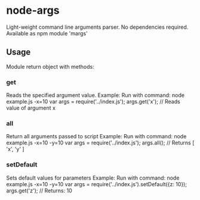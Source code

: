 # node-args
Light-weight command line arguments parser. No dependencies required.
Available as npm module 'margs'
## Usage
Module return object with methods:
### get
Reads the specified argument value.
Example:
Run with command: node example.js -x=10
var args = require('../index.js');
args.get('x'); // Reads value of argument x
### all
Return all arguments passed to script
Example:
Run with command: node example.js -x=10 -y=10
var args = require('../index.js');
args.all(); // Returns [ 'x', 'y' ]
### setDefault
Sets default values for parameters
Example:
Run with command: node example.js -x=10 -y=10
var args = require('../index.js').setDefault({z: 10});
args.get('z'); // Returns: 10

